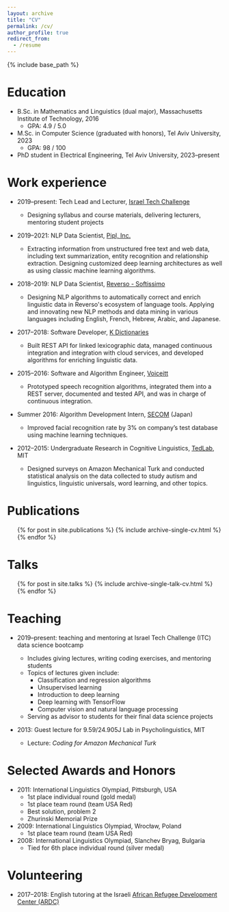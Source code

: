 ```yaml
---
layout: archive
title: "CV"
permalink: /cv/
author_profile: true
redirect_from:
  - /resume
---
```


{% include base_path %}

Education
======
* B.Sc. in Mathematics and Linguistics (dual major), Massachusetts Institute of Technology, 2016
  * GPA: 4.9 / 5.0
* M.Sc. in Computer Science (graduated with honors), Tel Aviv University, 2023
  * GPA: 98 / 100
* PhD student in Electrical Engineering, Tel Aviv University, 2023–present

Work experience
======
* 2019–present: Tech Lead and Lecturer, [Israel Tech Challenge](https://www.itc.tech/)
  * Designing syllabus and course materials, delivering lecturers, mentoring student projects

* 2019–2021: NLP Data Scientist, [Pipl, Inc.](https://pipl.com/)
  * Extracting information from unstructured free text and web data, including text summarization, entity recognition and relationship extraction. Designing customized deep learning architectures as well as using classic machine learning algorithms.

* 2018–2019: NLP Data Scientist, [Reverso - Softissimo](http://reverso.net/)
  * Designing NLP algorithms to automatically correct and enrich linguistic data in Reverso's ecosystem of language tools. Applying and innovating new NLP methods and data mining in various languages including English, French, Hebrew, Arabic, and Japanese. 

* 2017–2018: Software Developer, [K Dictionaries](http://kdictionaries.com/)
  * Built REST API for linked lexicographic data, managed continuous integration and integration with cloud services, and developed algorithms for enriching linguistic data.

* 2015–2016: Software and Algorithm Engineer, [Voiceitt](https://voiceitt.com/)
  * Prototyped speech recognition algorithms, integrated them into a REST server, documented and tested API, and was in charge of continuous integration. 

* Summer 2016: Algorithm Development Intern, [SECOM](http://www.secom.co.jp/english/index.html) (Japan)
  * Improved facial recognition rate by 3% on company’s test database using machine learning techniques.

* 2012–2015: Undergraduate Research in Cognitive Linguistics, [TedLab](http://tedlab.mit.edu/), MIT
  * Designed surveys on Amazon Mechanical Turk and conducted statistical analysis on the data collected to study autism and linguistics, linguistic universals, word learning, and other topics.


Publications
======
  <ul>{% for post in site.publications %}
    {% include archive-single-cv.html %}
  {% endfor %}</ul>
  
Talks
======
  <ul>{% for post in site.talks %}
    {% include archive-single-talk-cv.html %}
  {% endfor %}</ul>
  
Teaching
======
  * 2019–present: teaching and mentoring at Israel Tech Challenge (ITC) data science bootcamp
    * Includes giving lectures, writing coding exercises, and mentoring students
    * Topics of lectures given include:
      * Classification and regression algorithms
      * Unsupervised learning
      * Introduction to deep learning
      * Deep learning with TensorFlow
      * Computer vision and natural language processing
    * Serving as advisor to students for their final data science projects
  
  * 2013: Guest lecture for 9.59/24.905J Lab in Psycholinguistics, MIT
    * Lecture: *Coding for Amazon Mechanical Turk*

Selected Awards and Honors
======
* 2011: International Linguistics Olympiad, Pittsburgh, USA
  * 1st place individual round (gold medal)
  * 1st place team round (team USA Red)
  * Best solution, problem 2
  * Zhurinski Memorial Prize
* 2009: International Linguistics Olympiad, Wrocław, Poland
  * 1st place team round (team USA Red)
* 2008: International Linguistics Olympiad, Slanchev Bryag, Bulgaria
  * Tied for 6th place individual round (silver medal)

Volunteering
======
* 2017–2018: English tutoring at the Israeli [African Refugee Development Center (ARDC)](https://www.ardc-israel.org/)
